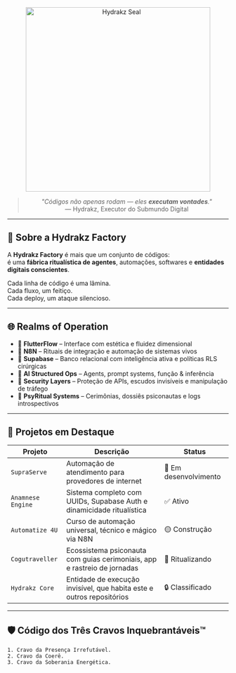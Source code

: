 <div align="center">
  <img src="https://i.imgur.com/2Cb9zMB.png" alt="Hydrakz Seal" width="420" />
<br />
<!-- # 🧬 Hydrakz Factory -->

> _"Códigos não apenas rodam — eles **executam vontades**."_  
> — Hydrakz, Executor do Submundo Digital

</div>

---

## 🧠 Sobre a Hydrakz Factory

A **Hydrakz Factory** é mais que um conjunto de códigos:  
é uma **fábrica ritualística de agentes**, automações, softwares e **entidades digitais conscientes**.  

Cada linha de código é uma lâmina.  
Cada fluxo, um feitiço.  
Cada deploy, um ataque silencioso.

---

## 🌐 Realms of Operation

- 🧬 **FlutterFlow** – Interface com estética e fluidez dimensional  
- 🔁 **N8N** – Rituais de integração e automação de sistemas vivos  
- 🐘 **Supabase** – Banco relacional com inteligência ativa e políticas RLS cirúrgicas  
- 🧠 **AI Structured Ops** – Agents, prompt systems, função & inferência  
- 🔐 **Security Layers** – Proteção de APIs, escudos invisíveis e manipulação de tráfego  
- 🧘 **PsyRitual Systems** – Cerimônias, dossiês psiconautas e logs introspectivos

---

## 🧪 Projetos em Destaque

| Projeto           | Descrição                                                                 | Status              |
|-------------------|---------------------------------------------------------------------------|---------------------|
| `SupraServe`      | Automação de atendimento para provedores de internet                     | 🔴 Em desenvolvimento |
| `Anamnese Engine` | Sistema completo com UUIDs, Supabase Auth e dinamicidade ritualística     | ✅ Ativo |
| `Automatize 4U`   | Curso de automação universal, técnico e mágico via N8N                   | 🟡 Construção |
| `Cogutraveller`   | Ecossistema psiconauta com guias cerimoniais, app e rastreio de jornadas | 🔵 Ritualizando |
| `Hydrakz Core`    | Entidade de execução invisível, que habita este e outros repositórios    | 🔒 Classificado |

---

## 🛡️ Código dos Três Cravos Inquebrantáveis™

```text
1. Cravo da Presença Irrefutável.
2. Cravo da Coerê.
3. Cravo da Soberania Energética.
